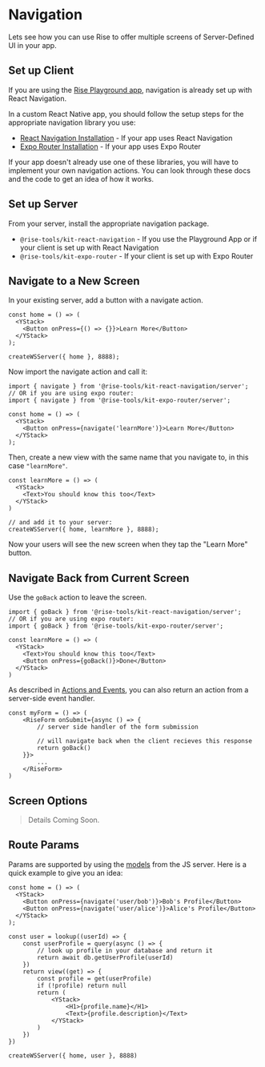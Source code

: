 # Navigation

Lets see how you can use Rise to offer multiple screens of Server-Defined UI in your app.

## Set up Client

If you are using the [Rise Playground app](/docs/playground), navigation is already set up with React Navigation.

In a custom React Native app, you should follow the setup steps for the appropriate navigation library you use:

- [React Navigation Installation](/docs/kit/react-navigation#client-installation) - If your app uses React Navigation
- [Expo Router Installation](/docs/kit/expo-router#client-installation) - If your app uses Expo Router

If your app doesn't already use one of these libraries, you will have to implement your own navigation actions. You can look through these docs and the code to get an idea of how it works.

## Set up Server

From your server, install the appropriate navigation package.

- `@rise-tools/kit-react-navigation` - If you use the Playground App or if your client is set up with React Navigation
- `@rise-tools/kit-expo-router` - If your client is set up with Expo Router

## Navigate to a New Screen

In your existing server, add a button with a navigate action. 

```tsx
const home = () => (
  <YStack>
    <Button onPress={() => {}}>Learn More</Button>
  </YStack>
);

createWSServer({ home }, 8888);
```

Now import the navigate action and call it:

```tsx
import { navigate } from '@rise-tools/kit-react-navigation/server';
// OR if you are using expo router:
import { navigate } from '@rise-tools/kit-expo-router/server';

const home = () => (
  <YStack>
    <Button onPress={navigate('learnMore')}>Learn More</Button>
  </YStack>
);
```

Then, create a new view with the same name that you navigate to, in this case `"learnMore"`.

```tsx
const learnMore = () => (
  <YStack>
    <Text>You should know this too</Text>
  </YStack>
)

// and add it to your server:
createWSServer({ home, learnMore }, 8888);
```

Now your users will see the new screen when they tap the "Learn More" button.

## Navigate Back from Current Screen

Use the `goBack` action to leave the screen.

```tsx
import { goBack } from '@rise-tools/kit-react-navigation/server';
// OR if you are using expo router:
import { goBack } from '@rise-tools/kit-expo-router/server';

const learnMore = () => (
  <YStack>
    <Text>You should know this too</Text>
    <Button onPress={goBack()}>Done</Button>
  </YStack>
)
```

As described in [Actions and Events](/docs/guides/actions-events), you can also return an action from a server-side event handler.

```tsx
const myForm = () => (
    <RiseForm onSubmit={async () => {
        // server side handler of the form submission

        // will navigate back when the client recieves this response
        return goBack()
    }}>
        ...
    </RiseForm>
)
```

## Screen Options

> Details Coming Soon.

## Route Params

Params are supported by using the [models](/docs/server-js/models) from the JS server. Here is a quick example to give you an idea:

```tsx
const home = () => (
  <YStack>
    <Button onPress={navigate('user/bob')}>Bob's Profile</Button>
    <Button onPress={navigate('user/alice')}>Alice's Profile</Button>
  </YStack>
);

const user = lookup((userId) => {
    const userProfile = query(async () => {
        // look up profile in your database and return it
        return await db.getUserProfile(userId)
    })
    return view((get) => {
        const profile = get(userProfile)
        if (!profile) return null
        return (
            <YStack>
                <H1>{profile.name}</H1>
                <Text>{profile.description}</Text>
            </YStack>
        )
    })
})

createWSServer({ home, user }, 8888)
```